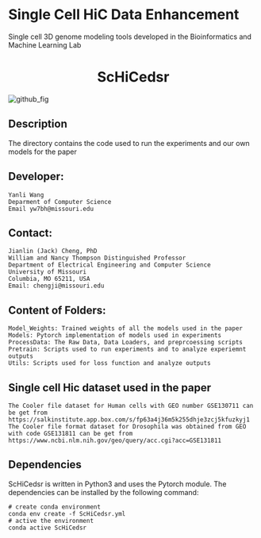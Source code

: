 # Single Cell HiC Data Enhancement
Single cell 3D genome modeling tools developed in the Bioinformatics and Machine Learning Lab

<h1 align="center">ScHiCedsr</h1>

![github_fig](https://user-images.githubusercontent.com/98677544/209075059-a7aca34b-5ee3-4857-a512-5f747da8b451.png)

## Description
The directory contains the code used to run the experiments and our own models for the paper

## Developer:

```
Yanli Wang
Deparment of Computer Science
Email yw7bh@missouri.edu
```

## Contact:

```
Jianlin (Jack) Cheng, PhD
William and Nancy Thompson Distinguished Professor
Department of Electrical Engineering and Computer Science
University of Missouri
Columbia, MO 65211, USA
Email: chengji@missouri.edu
```

## Content of Folders:

```
Model_Weights: Trained weights of all the models used in the paper
Models: Pytorch implementation of models used in experiments
ProcessData: The Raw Data, Data Loaders, and preprcoessing scripts
Pretrain: Scripts used to run experiments and to analyze experiemnt outputs
Utils: Scripts used for loss function and analyze outputs 
```

## Single cell Hic dataset used in the paper

```
The Cooler file dataset for Human cells with GEO number GSE130711 can be get from https://salkinstitute.app.box.com/s/fp63a4j36m5k255dhje3zcj5kfuzkyj1
The Cooler file format dataset for Drosophila was obtained from GEO with code GSE131811 can be get from https://www.ncbi.nlm.nih.gov/geo/query/acc.cgi?acc=GSE131811 
```

## Dependencies

ScHiCedsr is written in Python3 and uses the Pytorch module. 
The dependencies can be installed by the following command:

```
# create conda environment
conda env create -f ScHiCedsr.yml
# active the environment
conda active ScHiCedsr
```



